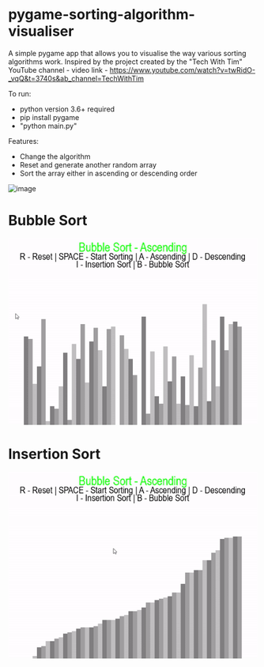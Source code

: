 # pygame-sorting-algorithm-visualiser

A simple pygame app that allows you to visualise the way various sorting algorithms work.
Inspired by the project created by the "Tech With Tim" YouTube channel - video link - https://www.youtube.com/watch?v=twRidO-_vqQ&t=3740s&ab_channel=TechWithTim

To run:
- python version 3.6+ required
- pip install pygame
- "python main.py"

Features:
- Change the algorithm 
- Reset and generate another random array
- Sort the array either in ascending or descending order

![image](https://user-images.githubusercontent.com/60932129/197551573-3f361105-892c-4c41-adac-37cd7167fa2e.png)


# Bubble Sort
![image](https://github.com/DipeshMohanty1098/pygame-sorting-algorithm-visualiser/blob/master/ezgif.com-gif-maker-1.gif)

# Insertion Sort
![image](https://github.com/DipeshMohanty1098/pygame-sorting-algorithm-visualiser/blob/master/ezgif.com-gif-maker.gif)

